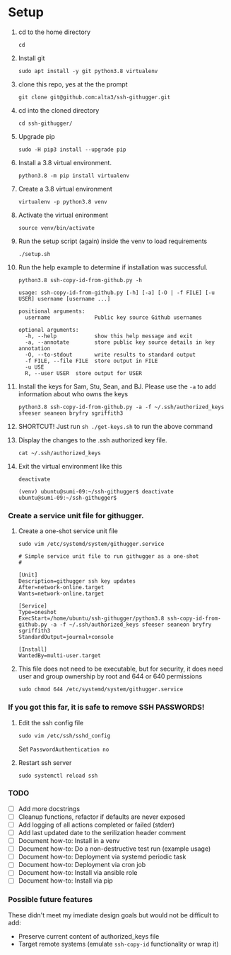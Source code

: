 # Setup



1. cd to the home directory

   `cd`
   
0. Install git

    `sudo apt install -y git python3.8 virtualenv`
   
0. clone this repo, yes at the the prompt

    `git clone git@github.com:alta3/ssh-githugger.git`

0. cd into the cloned directory

    `cd ssh-githugger/`

0. Upgrade pip
    
    `sudo -H pip3 install --upgrade pip`

0. Install a 3.8 virtual environment.

    `python3.8 -m pip install virtualenv`
    
0. Create a 3.8 virtual environment

    `virtualenv -p python3.8 venv`
    
0. Activate the virtual enironment

    `source venv/bin/activate`

0. Run the setup script (again) inside the venv to load requirements 

    `./setup.sh`
  
0. Run the help example to determine if installation was successful.

    `python3.8 ssh-copy-id-from-github.py -h`
  
    ```
    usage: ssh-copy-id-from-github.py [-h] [-a] [-O | -f FILE] [-u USER] username [username ...]

    positional arguments:
      username              Public key source Github usernames

    optional arguments:
      -h, --help            show this help message and exit
      -a, --annotate        store public key source details in key annotation
      -O, --to-stdout       write results to standard output
      -f FILE, --file FILE  store output in FILE
      -u USE
      R, --user USER  store output for USER
    ```
  
0. Install the keys for Sam, Stu, Sean, and BJ. Please use the `-a` to add information about who owns the keys

    `python3.8 ssh-copy-id-from-github.py -a -f ~/.ssh/authorized_keys sfeeser seaneon bryfry sgriffith3`  

0. SHORTCUT!  Just run `sh ./get-keys.sh` to run the above command

0. Display the changes to the .ssh authorized key file.

    `cat ~/.ssh/authorized_keys`

0. Exit the virtual environment like this

    `deactivate`

    ```
    (venv) ubuntu@sumi-09:~/ssh-githugger$ deactivate
    ubuntu@sumi-09:~/ssh-githugger$
    ```

### Create a service unit file for githugger.

1. Create a one-shot service unit file

    `sudo vim /etc/systemd/system/githugger.service`

    ```
    # Simple service unit file to run githugger as a one-shot
    #

    [Unit]
    Description=githugger ssh key updates
    After=network-online.target                                                                            
    Wants=network-online.target

    [Service]
    Type=oneshot
    ExecStart=/home/ubuntu/ssh-githugger/python3.8 ssh-copy-id-from-github.py -a -f ~/.ssh/authorized_keys sfeeser seaneon bryfry sgriffith3
    StandardOutput=journal+console

    [Install]
    WantedBy=multi-user.target
    ```

0. This file does not need to be executable, but for security, it does need user and group ownership by root and 644 or 640 permissions

    `sudo chmod 644 /etc/systemd/system/githugger.service`


### If you got this far, it is safe to remove SSH PASSWORDS!

1. Edit the ssh config file

    `sudo vim /etc/ssh/sshd_config`
    
     Set `PasswordAuthentication no`

0. Restart ssh server

    `sudo systemctl reload ssh`


### TODO

- [ ] Add more docstrings
- [ ] Cleanup functions, refactor if defaults are never exposed
- [ ] Add logging of all actions completed or failed (stderr) 
- [ ] Add last updated date to the serilization header comment
- [ ] Document how-to: Install in a venv
- [ ] Document how-to: Do a non-destructive test run (example usage)
- [ ] Document how-to: Deployment via systemd periodic task
- [ ] Document how-to: Deployment via cron job
- [ ] Document how-to: Install via ansible role
- [ ] Document how-to: Install via pip

### Possible future features

These didn't meet my imediate design goals but would not be difficult to add:

- Preserve current content of authorized_keys file
- Target remote systems (emulate `ssh-copy-id` functionality or wrap it)
